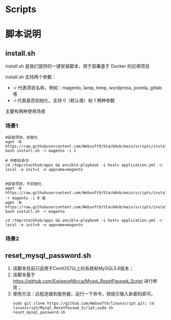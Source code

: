 # Scripts
# 脚本说明


## install.sh

install.sh 是我们提供的一键安装脚本，用于部署基于 Docker 的应用项目  

install.sh 支持两个参数：

* -r 代表项目名称，例如：magento, lamp, lnmp, wordpress, joomla, gitlab 等
* -i 代表是否初始化，支持 0（默认值）和 1 两种参数

主要有两种使用场景

### 场景1

```
#安装项目，初始化
wget -N https://raw.githubusercontent.com/Websoft9/StackHub/main/scripts/install.sh; bash install.sh -r magento -i 1

# 中断后命令
cd /tmp/stackhub/apps && ansible-playbook -i hosts application.yml -c local -e init=1 -e appname=magento


#安装项目，不初始化
wget -N https://raw.githubusercontent.com/Websoft9/StackHub/main/scripts/install.sh -r magento -i 0 或
wget -N https://raw.githubusercontent.com/Websoft9/StackHub/main/scripts/install.sh; bash install.sh -r magento

cd /tmp/stackhub/apps && ansible-playbook -i hosts application.yml -c local -e init=0 -e appname=magento
```

### 场景2


## reset_mysql_password.sh

1. 该脚本目前只适用于CentOS7以上的系统和MySQL5.6版本；
2. 该脚本基于 https://github.com/EwigeveMicca/Mysql_ResetPasswd_Script 进行修改；
3. 使用方法：远程连接到服务器，运行一下命令，按提示输入新密码即可。
   ```
   sudo git clone https://github.com/Websoft9/linuxscript.git; cd linuxscript/Mysql_ResetPasswd_Script;sudo sh reset_mysql_password.sh
   ```
